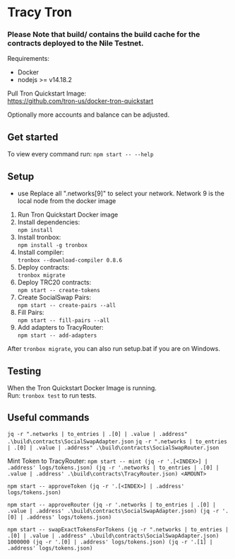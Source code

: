 # Tracy Tron

### Please Note that build/ contains the build cache for the contracts deployed to the Nile Testnet.

Requirements:

- Docker
- nodejs >= v14.18.2

Pull Tron Quickstart Image: <br>
https://github.com/tron-us/docker-tron-quickstart <br>

Optionally more accounts and balance can be adjusted.

## Get started

To view every command run: `npm start -- --help`<br>

## Setup

- use Replace all ".networks[9]" to select your network. Network 9 is the local node from the docker image

1. Run Tron Quickstart Docker image
2. Install dependencies: <br>`npm install`
3. Install tronbox: <br>`npm install -g tronbox`
4. Install compiler: <br>`tronbox --download-compiler 0.8.6`
5. Deploy contracts: <br>`tronbox migrate`
6. Deploy TRC20 contracts: <br>`npm start -- create-tokens`
7. Create SocialSwap Pairs: <br>`npm start -- create-pairs --all`
8. Fill Pairs: <br> `npm start -- fill-pairs --all`
9. Add adapters to TracyRouter: <br> `npm start -- add-adapters`

After `tronbox migrate`, you can also run setup.bat if you are on Windows.

## Testing

When the Tron Quickstart Docker Image is running. <br>
Run: `tronbox test` to run tests.

## Useful commands

`jq -r ".networks | to_entries | .[0] | .value | .address" .\build\contracts\SocialSwapAdapter.json`
`jq -r ".networks | to_entries | .[0] | .value | .address" .\build\contracts\SocialSwapRouter.json`

Mint Token to TracyRouter:
`npm start -- mint (jq -r '.[<INDEX>] | .address' logs/tokens.json) (jq -r '.networks | to_entries | .[0] | .value | .address' .\build\contracts\TracyRouter.json) <AMOUNT>`

`npm start -- approveToken (jq -r '.[<INDEX>] | .address' logs/tokens.json)`

`npm start -- approveRouter (jq -r '.networks | to_entries | .[0] | .value | .address' .\build\contracts\SocialSwapAdapter.json) (jq -r '.[0] | .address' logs/tokens.json)`

`npm start -- swapExactTokensForTokens (jq -r ".networks | to_entries | .[0] | .value | .address" .\build\contracts\SocialSwapAdapter.json) 1000000 (jq -r '.[0] | .address' logs/tokens.json) (jq -r '.[1] | .address' logs/tokens.json)`
